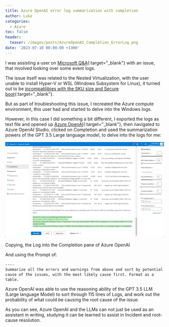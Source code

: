```yaml
---
title: Azure OpenAI error log summarization with completion 
author: Luke
categories:
  - Azure
toc: false
header:
  teaser: /images/posts/AzureOpenAI_Completion_ErrorLog.png
date: '2023-07-10 00:00:00 +1300'
---
```

I was assisting a user on [Microsoft Q&A](https://learn.microsoft.com/en-us/answers/questions/?WT.mc_id=AZ-MVP-5004796){:target="_blank"} with an issue, that involved looking over some event logs.

The issue itself was related to the Nested Virtualization, with the user unable to install Hyper-V or WSL (Windows Subsystem for Linux), it turned out to be [incompatilibies with the SKU size and Secure boot](https://learn.microsoft.com/azure/virtual-machines/trusted-launch?WT.c_id=AZ-MVP-5004796#unsupported-features){:target="_blank"}.

But as part of troubleshooting this issue, I recreated the Azure compute environment, this user had and started to delve into the Windows logs.

However, in this case I did something a bit different, I exported the logs as text file and opened up [Azure OpenAI](https://learn.microsoft.com/azure/cognitive-services/openai/overview?WT.mc_id=AZ-MVP-5004796){:target="_blank"}, then navigated to Azure OpenAI Studio, clicked on Completion and used the summarization powers of the GPT 3.5 Large language model, to delve into the logs for me:

![Azure OpenAI - Summarize Error Log](/images/posts/AzureOpenAI_Completion_ErrorLog.png "Azure OpenAI - Summarize Error Log")

Copying, the Log into the Completion pane of Azure OpenAI

And using  the Prompt of:

    ----
    Summarize all the errors and warnings from above and sort by potential cause of the issues, with the most likely cause first. Format as a table.

Azure OpenAI was able to use the reasoning ability of the GPT 3.5 LLM (Large language Model) to sort through 115 lines of Logs, and work out the probability of what could be causing the root cause of the issue.

As you can see, Azure OpenAI and the LLMs can not just be used as an assistant in writing, studying it can be learned to assist in Incident and root-cause resolution.
